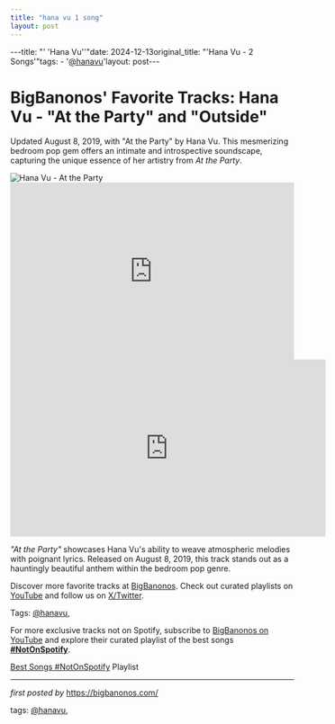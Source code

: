 ```yaml
---
title: "hana vu 1 song"
layout: post
---
```

---title: "' 'Hana Vu''"date: 2024-12-13original_title: "'Hana Vu - 2 Songs'"tags:  - '[@hanavu](/tags/hanavu/)'layout: post---<!-- Post Title --><h1 >BigBanonos' Favorite Tracks: Hana Vu - "At the Party" and "Outside"</h1> <!-- Introductory Text --><p >Updated August 8, 2019, with "At the Party" by Hana Vu. This mesmerizing bedroom pop gem offers an intimate and introspective soundscape, capturing the unique essence of her artistry from *At the Party*.</p> <!-- Featured Image --><div > <img src="https://hanavu.com/cdn/shop/files/HV-HERO-DESKTOP_1500x.jpg?v=1710971676" alt="Hana Vu - At the Party" /></div> <!-- YouTube Video Embed --><div > <iframe width="100%" height="315" src="https://www.youtube.com/embed/lfMWvYqJURc" title="Hana Vu 'At The Party' (Official Music Video)" frameborder="0" allow="accelerometer; autoplay; encrypted-media; gyroscope; picture-in-picture; web-share" referrerpolicy="strict-origin-when-cross-origin" allowfullscreen></iframe> <br /> <iframe allow="accelerometer; autoplay; encrypted-media; gyroscope; picture-in-picture" allowfullscreen="" frameborder="0" height="315" src="https://www.youtube.com/embed/videoseries?list=PLtuNtuTatqI2Aq367pWW94k4eKUlvblO3" width="560"></iframe></div> <!-- Song Information --><div > <p><em>"At the Party"</em> showcases Hana Vu's ability to weave atmospheric melodies with poignant lyrics. Released on August 8, 2019, this track stands out as a hauntingly beautiful anthem within the bedroom pop genre.</p></div> <!-- Footer Links --><div > <p>Discover more favorite tracks at <a href="https://bigbanonos.com/" target="_blank">BigBanonos</a>. Check out curated playlists on <a href="https://www.youtube.com/[@BigBanonos](/tags/BigBanonos/)" target="_blank">YouTube</a> and follow us on <a href="https://x.com/bigbanonos" target="_blank">X/Twitter</a>.</p></div> <!-- Tags --><p >Tags: [@hanavu](/tags/hanavu/),</p><!--Subscribe and Playlist Links--><div>    <p>For more exclusive tracks not on Spotify, subscribe to <a href="https://www.youtube.com/[@BigBanonos](/tags/BigBanonos/)" target="_blank">BigBanonos on YouTube</a> and explore their curated playlist of the best songs <strong>[#NotOnSpotify](/tags/NotOnSpotify/)</strong>.</p>    <p><a href="https://www.youtube.com/playlist?list=PLtuNtuTatqI0kFahUCbtbfenC_ET5O_tr" target="_blank">Best Songs [#NotOnSpotify](/tags/NotOnSpotify/) Playlist<br /></a></p></div><hr /><p><em>first posted by</em> <a href="https://bigbanonos.com/" rel="noopener" target="_new">https://bigbanonos.com/</a></p><p>tags: [@hanavu](/tags/hanavu/),</p>